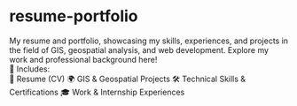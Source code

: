 # resume-portfolio
My resume and portfolio, showcasing my skills, experiences, and projects in the field of GIS, geospatial analysis, and web development. Explore my work and professional background here!  
🔹 Includes:  
📌 Resume (CV) 
🌍 GIS &amp; Geospatial Projects 
🛠 Technical Skills &amp; Certifications 
🎓 Work &amp; Internship Experiences
